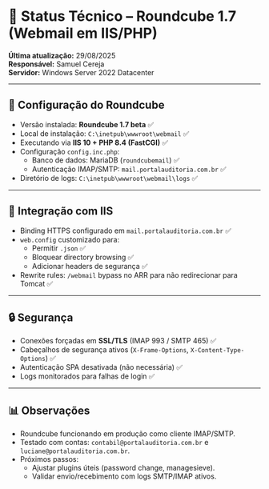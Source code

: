 # 📧 Status Técnico – Roundcube 1.7 (Webmail em IIS/PHP)

**Última atualização:** 29/08/2025  
**Responsável:** Samuel Cereja  
**Servidor:** Windows Server 2022 Datacenter  

---

## 🔧 Configuração do Roundcube
- Versão instalada: **Roundcube 1.7 beta** ✅  
- Local de instalação: `C:\inetpub\wwwroot\webmail` ✅  
- Executando via **IIS 10 + PHP 8.4 (FastCGI)** ✅  
- Configuração `config.inc.php`:  
  - Banco de dados: MariaDB (`roundcubemail`) ✅  
  - Autenticação IMAP/SMTP: `mail.portalauditoria.com.br` ✅  
- Diretório de logs: `C:\inetpub\wwwroot\webmail\logs` ✅  

---

## 🔧 Integração com IIS
- Binding HTTPS configurado em `mail.portalauditoria.com.br` ✅  
- `web.config` customizado para:
  - Permitir `.json` ✅  
  - Bloquear directory browsing ✅  
  - Adicionar headers de segurança ✅  
- Rewrite rules: `/webmail` bypass no ARR para não redirecionar para Tomcat ✅  

---

## 🔒 Segurança
- Conexões forçadas em **SSL/TLS** (IMAP 993 / SMTP 465) ✅  
- Cabeçalhos de segurança ativos (`X-Frame-Options`, `X-Content-Type-Options`) ✅  
- Autenticação SPA desativada (não necessária) ✅  
- Logs monitorados para falhas de login ✅  

---

## 📊 Observações
- Roundcube funcionando em produção como cliente IMAP/SMTP.  
- Testado com contas: `contabil@portalauditoria.com.br` e `luciane@portalauditoria.com.br`.  
- Próximos passos:
  - Ajustar plugins úteis (password change, managesieve).  
  - Validar envio/recebimento com logs SMTP/IMAP ativos.  
